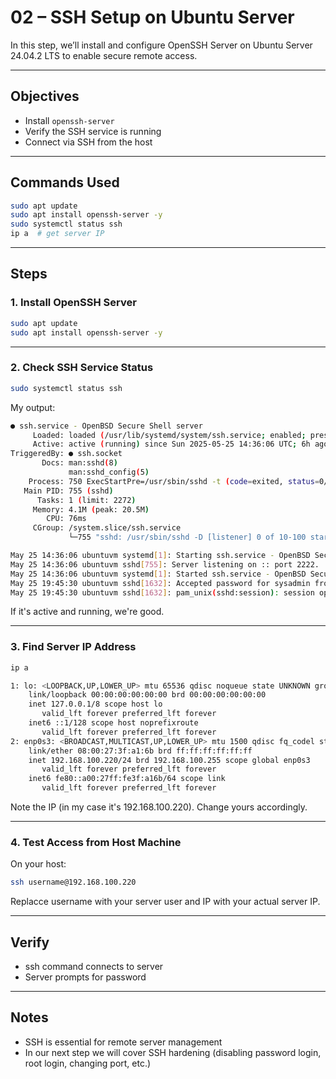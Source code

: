 # 02 – SSH Setup on Ubuntu Server

In this step, we’ll install and configure OpenSSH Server on Ubuntu Server 24.04.2 LTS to enable secure remote access.

---

## Objectives

- Install `openssh-server`
- Verify the SSH service is running
- Connect via SSH from the host

---

## Commands Used

```bash
sudo apt update
sudo apt install openssh-server -y
sudo systemctl status ssh
ip a  # get server IP
```
---

## Steps

### 1. Install OpenSSH Server

```bash
sudo apt update
sudo apt install openssh-server -y
```

---

### 2. Check SSH Service Status

```bash
sudo systemctl status ssh
```
My output:
```bash
● ssh.service - OpenBSD Secure Shell server
     Loaded: loaded (/usr/lib/systemd/system/ssh.service; enabled; preset: enabled)
     Active: active (running) since Sun 2025-05-25 14:36:06 UTC; 6h ago
TriggeredBy: ● ssh.socket
       Docs: man:sshd(8)
             man:sshd_config(5)
    Process: 750 ExecStartPre=/usr/sbin/sshd -t (code=exited, status=0/SUCCESS)
   Main PID: 755 (sshd)
      Tasks: 1 (limit: 2272)
     Memory: 4.1M (peak: 20.5M)
        CPU: 76ms
     CGroup: /system.slice/ssh.service
             └─755 "sshd: /usr/sbin/sshd -D [listener] 0 of 10-100 startups"

May 25 14:36:06 ubuntuvm systemd[1]: Starting ssh.service - OpenBSD Secure Shell server...
May 25 14:36:06 ubuntuvm sshd[755]: Server listening on :: port 2222.
May 25 14:36:06 ubuntuvm systemd[1]: Started ssh.service - OpenBSD Secure Shell server.
May 25 19:45:30 ubuntuvm sshd[1632]: Accepted password for sysadmin from 192.168.100.99 port 54438 ssh2
May 25 19:45:30 ubuntuvm sshd[1632]: pam_unix(sshd:session): session opened for user sysadmin(uid=1001) by sysadmin(uid=0)
```
If it's active and running, we're good.

---

### 3. Find Server IP Address

```bash
ip a
```
```bash
1: lo: <LOOPBACK,UP,LOWER_UP> mtu 65536 qdisc noqueue state UNKNOWN group default qlen 1000
    link/loopback 00:00:00:00:00:00 brd 00:00:00:00:00:00
    inet 127.0.0.1/8 scope host lo
       valid_lft forever preferred_lft forever
    inet6 ::1/128 scope host noprefixroute 
       valid_lft forever preferred_lft forever
2: enp0s3: <BROADCAST,MULTICAST,UP,LOWER_UP> mtu 1500 qdisc fq_codel state UP group default qlen 1000
    link/ether 08:00:27:3f:a1:6b brd ff:ff:ff:ff:ff:ff
    inet 192.168.100.220/24 brd 192.168.100.255 scope global enp0s3
       valid_lft forever preferred_lft forever
    inet6 fe80::a00:27ff:fe3f:a16b/64 scope link 
       valid_lft forever preferred_lft forever
```
Note the IP (in my case it's 192.168.100.220). Change yours accordingly.

---

### 4. Test Access from Host Machine

On your host:

```bash
ssh username@192.168.100.220
```
Replacce username with your server user and IP with your actual server IP.

---

## Verify

- ssh command connects to server
- Server prompts for password

---

## Notes

- SSH is essential for remote server management
- In our next step we will cover SSH hardening (disabling password login, root login, changing port, etc.)